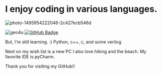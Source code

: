 # I enjoy coding in various languages.
![photo-1495954222046-2c427ecb546d](https://user-images.githubusercontent.com/122688637/217214613-fd9c88f5-ee52-44c6-bc67-6e98c6195078.jpeg)

<p align="left"> 
  <img src="https://komarev.com/ghpvc/?username=geo4u&label=Profile%20views&color=0e75b6&style=flat" alt="geo4u" /> 
<a href="https://github.com/geo4u?tab=followers"><img src="https://img.shields.io/github/followers/geo4u?label=Followers&style=social" alt="GitHub Badge">
</a>
</p>


But, I'm still learning. :)
Python, c++, c, and some verilog 

Next on my wish list is a new PC
I also love hiking and the beach.
My favorite IDE is pyCharm. 

Thank you for visiting my GitHub!!

